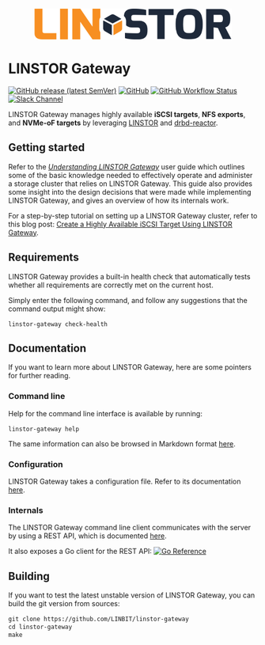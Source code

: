 <p align="center"><a href="https://linbit.com/linstor"><img src="https://raw.githubusercontent.com/LINBIT/linstor-gateway/master/docs/Linstor-Logo.png" width="400" alt="LINSTOR Logo"/></a></p>

# LINSTOR Gateway

<a href="https://github.com/LINBIT/linstor-gateway/releases"><img alt="GitHub release (latest SemVer)" src="https://img.shields.io/github/v/release/LINBIT/linstor-gateway"></a> <a href="https://github.com/LINBIT/linstor-gateway/blob/master/LICENSE"><img alt="GitHub" src="https://img.shields.io/github/license/LINBIT/linstor-gateway"></a> <a href="https://github.com/LINBIT/linstor-gateway/actions"><img alt="GitHub Workflow Status" src="https://img.shields.io/github/actions/workflow/status/LINBIT/linstor-gateway/go.yml"></a> <a href="https://join.slack.com/t/linbit-community/shared_invite/enQtOTg0MTEzOTA4ODY0LTFkZGY3ZjgzYjEzZmM2OGVmODJlMWI2MjlhMTg3M2UyOGFiOWMxMmI1MWM4Yjc0YzQzYWU0MjAzNGRmM2M5Y2Q"><img alt="Slack Channel" src="https://img.shields.io/badge/Slack-linbit--community-green"/></a>

LINSTOR Gateway manages highly available **iSCSI targets**, **NFS exports**, and
**NVMe-oF targets** by leveraging [LINSTOR](https://github.com/LINBIT/linstor-server)
and [drbd-reactor](https://github.com/LINBIT/drbd-reactor).

## Getting started

Refer to the [_Understanding LINSTOR Gateway_](https://linbit.com/drbd-user-guide/linstorgateway-guide-1_0-en/) user guide which outlines some of the basic knowledge needed to effectively operate and administer a storage cluster that relies on LINSTOR Gateway.
This guide also provides some insight into the design decisions that were made while implementing LINSTOR Gateway, and gives an overview of how its internals work.

For a step-by-step tutorial on setting up a LINSTOR Gateway cluster, refer to
this blog post:
[Create a Highly Available iSCSI Target Using LINSTOR Gateway](https://linbit.com/blog/create-a-highly-available-iscsi-target-using-linstor-gateway/).

## Requirements

LINSTOR Gateway provides a built-in health check that automatically tests whether all requirements are correctly met on
the current host.

Simply enter the following command, and follow any suggestions that the command output might show:

```
linstor-gateway check-health
```

## Documentation

If you want to learn more about LINSTOR Gateway, here are some pointers for further reading.

### Command line

Help for the command line interface is available by running:

```
linstor-gateway help
```

The same information can also be browsed in Markdown format [here](./docs/md/linstor-gateway.md).

### Configuration

LINSTOR Gateway takes a configuration file. Refer to its documentation [here](./docs/config.md).

### Internals

The LINSTOR Gateway command line client communicates with the server by using a REST API, which is
documented [here](https://app.swaggerhub.com/apis-docs/Linstor/linstor-gateway/).

It also exposes a Go client for the REST
API: <a href="https://pkg.go.dev/github.com/LINBIT/linstor-gateway/client"><img src="https://pkg.go.dev/badge/github.com/LINBIT/linstor-gateway/client.svg" alt="Go Reference"></a>

## Building

If you want to test the latest unstable version of LINSTOR Gateway, you can build the git version from sources:

```
git clone https://github.com/LINBIT/linstor-gateway
cd linstor-gateway
make
```
